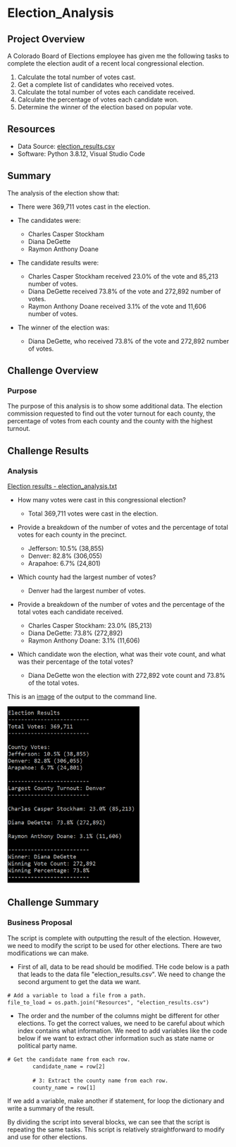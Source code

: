 # Election_Analysis

## Project Overview
A Colorado Board of Elections employee has given me the following tasks to complete the election audit of a recent local congressional election.

1. Calculate the total number of votes cast.
2. Get a complete list of candidates who received votes.
3. Calculate the total number of votes each candidate received.
4. Calculate the percentage of votes each candidate won.
5. Determine the winner of the election based on popular vote.

## Resources
- Data Source: [election_results.csv](https://github.com/Takomochi/Election_Analysis/blob/main/Resources/election_results.csv)
- Software: Python 3.8.12, Visual Studio Code

## Summary
The analysis of the election show that:
- There were 369,711 votes cast in the election.

- The candidates were:
    - Charles Casper Stockham
    - Diana DeGette
    - Raymon Anthony Doane
    
- The candidate results were:
    - Charles Casper Stockham received 23.0% of the vote and 85,213 number of votes.
    - Diana DeGette received 73.8% of the vote and 272,892 number of votes.
    - Raymon Anthony Doane received 3.1% of the vote and 11,606 number of votes.
    
- The winner of the election was:
    - Diana DeGette, who received 73.8% of the vote and 272,892 number of votes.

## Challenge Overview
### Purpose
The purpose of this analysis is to show some additional data. The election commission requested to find out the voter turnout for each county, the percentage of votes from each county and the county with the highest turnout.

## Challenge Results
### Analysis

[Election results - election_analysis.txt](https://github.com/Takomochi/Election_Analysis/blob/main/analysis/election_analysis.txt)
- How many votes were cast in this congressional election?
    - Total 369,711 votes were cast in the election.
    
- Provide a breakdown of the number of votes and the percentage of total votes for each county in the precinct.
    - Jefferson: 10.5% (38,855)
    - Denver: 82.8% (306,055)
    - Arapahoe: 6.7% (24,801)
    
- Which county had the largest number of votes?
    - Denver had the largest number of votes.
    
- Provide a breakdown of the number of votes and the percentage of the total votes each candidate received.
    - Charles Casper Stockham: 23.0% (85,213)
    - Diana DeGette: 73.8% (272,892)
    - Raymon Anthony Doane: 3.1% (11,606)

- Which candidate won the election, what was their vote count, and what was their percentage of the total votes?
    - Diana DeGette won the election with 272,892 vote count and 73.8% of the total votes.


This is an [image](https://github.com/Takomochi/Election_Analysis/blob/main/Resources/Output_Command_Line.PNG) of the output to the command line.<br>

<img src="https://github.com/Takomochi/Election_Analysis/blob/main/Resources/Output_Command_Line.PNG" width="300" height="400">


## Challenge Summary
### Business Proposal
The script is complete with outputting the result of the election. However, we need to modify the script to be used for other elections. There are two modifications we can make.

- First of all, data to be read should be modified. THe code below is a path that leads to the data file "election_results.csv". We need to change the second argument to get the data we want.
```
# Add a variable to load a file from a path.
file_to_load = os.path.join("Resources", "election_results.csv")
```

- The order and the number of the columns might be different for other elections. To get the correct values, we need to be careful about which index contains what information. We need to add variables like the code below if we want to extract other information such as state name or political party name.
```
# Get the candidate name from each row.
        candidate_name = row[2]

        # 3: Extract the county name from each row.
        county_name = row[1]
```

If we add a variable, make another if statement, for loop the dictionary and write a summary of the result. 

By dividing the script into several blocks, we can see that the script is repeating the same tasks.
This script is relatively straightforward to modify and use for other elections.